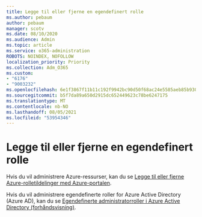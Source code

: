 ```yaml
---
title: Legge til eller fjerne en egendefinert rolle
ms.author: pebaum
author: pebaum
manager: scotv
ms.date: 08/10/2020
ms.audience: Admin
ms.topic: article
ms.service: o365-administration
ROBOTS: NOINDEX, NOFOLLOW
localization_priority: Priority
ms.collection: Adm_O365
ms.custom:
- "6176"
- "9003232"
ms.openlocfilehash: 6e1f3867f11b11c192f9942bc90d50f68ac24e5585aeb85b930b7c264f282d07
ms.sourcegitcommit: b5f7da89a650d2915dc652449623c78be6247175
ms.translationtype: MT
ms.contentlocale: nb-NO
ms.lasthandoff: 08/05/2021
ms.locfileid: "53954346"
---
```

# <a name="add-or-remove-a-custom-role"></a>Legge til eller fjerne en egendefinert rolle

Hvis du vil administrere Azure-ressurser, kan du se [Legge til eller fjerne Azure-rolletildelinger med Azure-portalen](https://docs.microsoft.com/azure/role-based-access-control/role-assignments-portal).

Hvis du vil administrere egendefinerte roller for Azure Active Directory (Azure AD), kan du se [Egendefinerte administratorroller i Azure Active Directory (forhåndsvisning)](https://docs.microsoft.com/azure/active-directory/users-groups-roles/roles-custom-overview).
